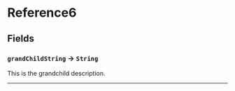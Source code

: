# Reference6
## Fields

### `grandChildString` → `String`


This is the grandchild description.

---
